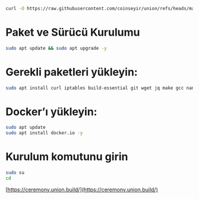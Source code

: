 ```bash  
curl -O https://raw.githubusercontent.com/coinseyir/union/refs/heads/main/install_union.sh && chmod +x install_union.sh && ./install_union.sh  
```  

# Paket ve Sürücü Kurulumu  
```bash  
sudo apt update && sudo apt upgrade -y  
```  

# Gerekli paketleri yükleyin:  
```bash  
sudo apt install curl iptables build-essential git wget jq make gcc nano automake autoconf tmux htop pkg-config libssl-dev tar clang unzip -y  
```  

# Docker’ı yükleyin:  
```bash  
sudo apt update  
sudo apt install docker.io -y  

```  

# Kurulum komutunu girin  
```bash  
sudo su  
cd 
```  

[https://ceremony.union.build/](https://ceremony.union.build/)  
